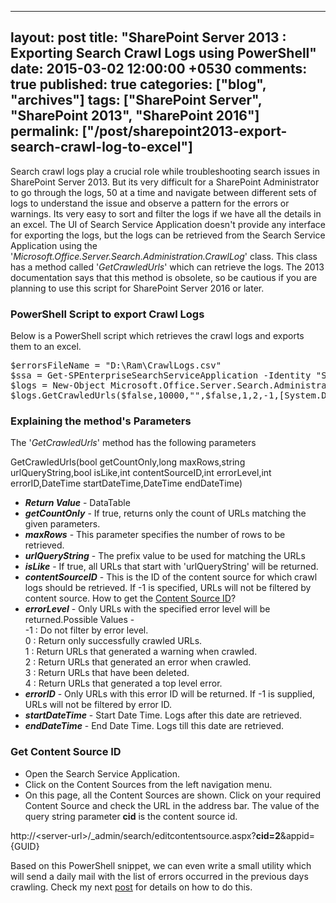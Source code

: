 ---
layout: post
title: "SharePoint Server 2013 : Exporting Search Crawl Logs using PowerShell"
date: 2015-03-02 12:00:00 +0530
comments: true
published: true
categories: ["blog", "archives"]
tags: ["SharePoint Server", "SharePoint 2013", "SharePoint 2016"]
permalink: ["/post/sharepoint2013-export-search-crawl-log-to-excel"]
  ---
<!-- more -->
<p>Search crawl logs play a crucial role while troubleshooting search issues in SharePoint Server 2013. But its very difficult for a SharePoint Administrator to go through the logs, 50 at a time and navigate between different sets of logs to understand the issue and observe a pattern for the errors or warnings. Its very easy to sort and filter the logs if we have all the details in an excel. The UI of Search Service Application doesn't provide any interface for exporting the logs, but the logs can be retrieved from the Search Service Application using the '<em>Microsoft.Office.Server.Search.Administration.CrawlLog</em>' class. This class has a method called '<em>GetCrawledUrls</em>' which can retrieve the logs. The 2013 documentation says that this method is obsolete, so be cautious if you are planning to use this script for SharePoint Server 2016 or later.</p>
<h3>PowerShell Script to export Crawl Logs</h3>
<p>Below is a PowerShell script which retrieves the crawl logs and exports them to an excel.</p>
<pre class="brush:ps;auto-links:false;toolbar:false" contenteditable="false">$errorsFileName = "D:\Ram\CrawlLogs.csv"
$ssa = Get-SPEnterpriseSearchServiceApplication -Identity "Search Service Application"
$logs = New-Object Microsoft.Office.Server.Search.Administration.CrawlLog $ssa
$logs.GetCrawledUrls($false,10000,"",$false,1,2,-1,[System.DateTime]::MinValue,[System.DateTime]::MaxValue) | export-csv -notype $errorsFileName</pre>
<h3>Explaining the method's Parameters</h3>
<p>The '<em>GetCrawledUrls</em>' method has the following parameters</p>
<p class="ac">GetCrawledUrls(bool getCountOnly,long maxRows,string urlQueryString,bool isLike,int contentSourceID,int errorLevel,int errorID,DateTime startDateTime,DateTime endDateTime)</p>
<ul class="spd-ul">
<li><em><strong>Return Value</strong></em> - DataTable</li>
<li><em><strong>getCountOnly</strong></em> - If true, returns only the count of URLs matching the given parameters.</li>
<li><em><strong>maxRows</strong></em> - This parameter specifies the number of rows to be retrieved.</li>
<li><em><strong>urlQueryString</strong></em> - The prefix value to be used for matching the URLs</li>
<li><em><strong>isLike</strong></em> - If true, all URLs that start with 'urlQueryString' will be returned.</li>
<li><em><strong>contentSourceID</strong></em> - This is the ID of the content source for which crawl logs should be retrieved. If -1 is specified, URLs will not be filtered by content source. How to get the <a href="http://spdeveloper.co.in/sharepoint2013/export-search-crawl-log-to-excel.aspx#getcid">Content Source ID</a>?</li>
<li><em><strong>errorLevel</strong></em> - Only URLs with the specified error level will be returned.Possible Values - <br />-1 : Do not filter by error level.<br />0 : Return only successfully crawled URLs.<br />1 : Return URLs that generated a warning when crawled.<br />2 : Return URLs that generated an error when crawled.<br />3 : Return URLs that have been deleted.<br />4 : Return URLs that generated a top level error.</li>
<li><em><strong>errorID</strong></em> - Only URLs with this error ID will be returned. If -1 is supplied, URLs will not be filtered by error ID.</li>
<li><em><strong>startDateTime</strong></em> - Start Date Time. Logs after this date are retrieved.</li>
<li><em><strong>endDateTime</strong></em> - End Date Time. Logs till this date are retrieved.</li>
</ul>
<h3 id="getcid">Get Content Source ID</h3>
<ul class="spd-ul">
<li>Open the Search Service Application.</li>
<li>Click on the Content Sources from the left navigation menu.</li>
<li>On this page, all the Content Sources are shown. Click on your required Content Source and check the URL in the address bar. The value of the query string parameter <strong>cid</strong> is the content source id.</li>
</ul>
<p class="ac">http://&lt;server-url&gt;/_admin/search/editcontentsource.aspx?<strong>cid=2</strong>&amp;appid={GUID}</p>
<p>Based on this PowerShell snippet, we can even write a small utility which will send a daily mail with the list of errors occurred in the previous days crawling. Check my next <a href="http://spdeveloper.co.in/sharepoint2013/email-alerts-search-crawl-errors-powershell.aspx">post</a> for details on how to do this.</p>
